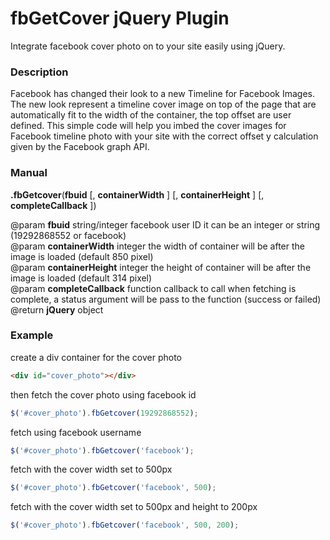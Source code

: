 fbGetCover jQuery Plugin
==========
Integrate facebook cover photo on to your site easily using jQuery.

<h3>Description</h3>
Facebook has changed their look to a new Timeline for Facebook Images. The new look represent a timeline cover image on top of the page that are automatically fit to the width of the container, the top offset are user defined. This simple code will help you imbed the cover images for Facebook timeline photo with your site with the correct offset y calculation given by the Facebook graph API.

<h3>Manual</h3>
<b>.fbGetcover</b>(<b>fbuid</b> [, <b>containerWidth</b> ] [, <b>containerHeight</b> ] [, <b>completeCallback</b> ])

@param <b>fbuid</b> string/integer facebook user ID it can be an integer or string (19292868552 or facebook)<br>
@param <b>containerWidth</b> integer the width of container will be after the image is loaded (default 850 pixel)<br>
@param <b>containerHeight</b> integer the height of container will be after the image is loaded (default 314 pixel)<br>
@param <b>completeCallback</b> function callback to call when fetching is complete, a status argument will be pass to the function (success or failed)<br>
@return <b>jQuery</b> object

<h3>Example</h3>

create a div container for the cover photo 
```html
<div id="cover_photo"></div>
```
then fetch the cover photo using facebook id
```js
$('#cover_photo').fbGetcover(19292868552);
```
fetch using facebook username
```js
$('#cover_photo').fbGetcover('facebook');
```
fetch with the cover width set to 500px
```js
$('#cover_photo').fbGetcover('facebook', 500);
```
fetch with the cover width set to 500px and height to 200px
```js
$('#cover_photo').fbGetcover('facebook', 500, 200);
```
